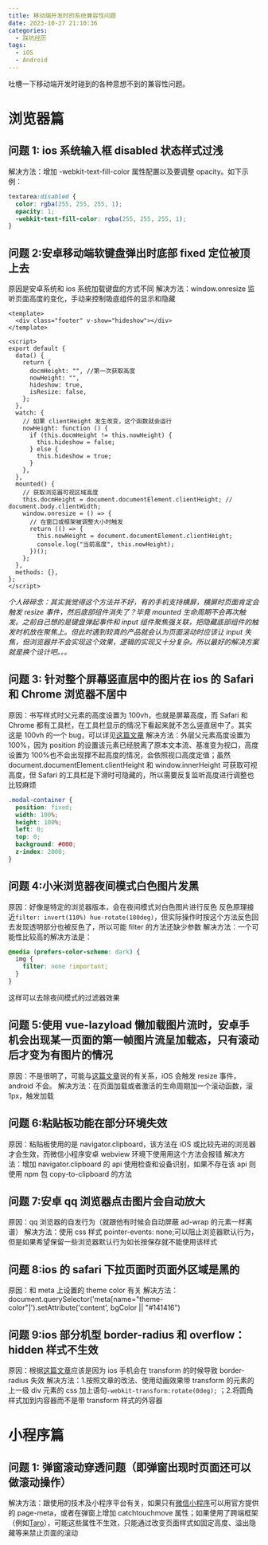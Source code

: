 ```yaml
---
title: 移动端开发时的系统兼容性问题
date: 2023-10-27 21:10:36
categories:
  - 踩坑经历
tags:
  - iOS
  - Android
---
```


吐槽一下移动端开发时碰到的各种意想不到的兼容性问题。

<!-- more -->

# 浏览器篇

## 问题 1: ios 系统输入框 disabled 状态样式过浅

解决方法：增加 -webkit-text-fill-color 属性配置以及要调整 opacity。如下示例：

```css
textarea:disabled {
  color: rgba(255, 255, 255, 1);
  opacity: 1;
  -webkit-text-fill-color: rgba(255, 255, 255, 1);
}
```

## 问题 2:安卓移动端软键盘弹出时底部 fixed 定位被顶上去

原因是安卓系统和 ios 系统加载键盘的方式不同
解决方法：window.onresize 监听页面高度的变化，手动来控制吸底组件的显示和隐藏

```vue
<template>
  <div class="footer" v-show="hideshow"></div>
</template>

<script>
export default {
  data() {
    return {
      docmHeight: "", //第一次获取高度
      nowHeight: "",
      hideshow: true,
      isResize: false,
    };
  },
  watch: {
    // 如果 clientHeight 发生改变，这个函数就会运行
    nowHeight: function () {
      if (this.docmHeight != this.nowHeight) {
        this.hideshow = false;
      } else {
        this.hideshow = true;
      }
    },
  },
  mounted() {
    // 获取浏览器可视区域高度
    this.docmHeight = document.documentElement.clientHeight; // document.body.clientWidth;
    window.onresize = () => {
      // 在窗口或框架被调整大小时触发
      return (() => {
        this.nowHeight = document.documentElement.clientHeight;
        console.log("当前高度", this.nowHeight);
      })();
    };
  },
  methods: {},
};
</script>
```

_个人碎碎念：其实我觉得这个方法并不好，有的手机支持横屏，横屏时页面肯定会触发 resize 事件，然后底部组件消失了？毕竟 mounted 生命周期不会再次触发。之前自己想的是键盘弹起事件和 input 组件聚焦强关联，把隐藏底部组件的触发时机放在聚焦上。但此时遇到较真的产品就会认为页面滚动时应该让 input 失焦，但浏览器并不会实现这个效果，逻辑的实现又十分复杂。所以最好的解决方案就是换个设计吧。。。_

## 问题 3: 针对整个屏幕竖直居中的图片在 ios 的 Safari 和 Chrome 浏览器不居中

原因：书写样式时父元素的高度设置为 100vh，也就是屏幕高度，而 Safari 和 Chrome 都有工具栏，在工具栏显示的情况下看起来就不怎么竖直居中了。其实这是 100vh 的一个 bug，可以详见[这篇文章](https://juejin.cn/post/7313979304513552435)
解决方法：外层父元素高度设置为 100%，因为 position 的设置该元素已经脱离了原本文本流、基准变为视口，高度设置为 100%也不会出现撑不起高度的情况，会依照视口高度定值；虽然 document.documentElement.clientHeight 和 window.innerHeight 可获取可视高度，但 Safari 的工具栏是下滑时可隐藏的，所以需要反复监听高度进行调整也比较麻烦

```css
.modal-container {
  position: fixed;
  width: 100%;
  height: 100%;
  left: 0;
  top: 0;
  background: #000;
  z-index: 2000;
}
```

## 问题 4:小米浏览器夜间模式白色图片发黑

原因：好像是特定的浏览器版本，会在夜间模式对白色图片进行反色
反色原理接近`filter: invert(110%) hue-rotate(180deg)`，但实际操作时按这个方法反色回去发现透明部分也被反色了，所以可能 filter 的方法还缺少参数
解决方法：一个可能性比较高的解决方法是：

```css
@media (prefers-color-scheme: dark) {
  img {
    filter: none !important;
  }
}
```

这样可以去除夜间模式的过滤器效果

## 问题 5:使用 vue-lazyload 懒加载图片流时，安卓手机会出现某一页面的第一帧图片流呈加载态，只有滚动后才变为有图片的情况

原因：不是很明了，可能与[这篇文章](https://juejin.cn/post/7015142066145460231)说的有关系，iOS 会触发 resize 事件，android 不会。
解决方法：在页面加载或者激活的生命周期加一个滚动函数，滚 1px，触发加载

## 问题 6:粘贴板功能在部分环境失效

原因：粘贴板使用的是 navigator.clipboard，该方法在 iOS 或比较先进的浏览器才会生效，而微信小程序安卓 webview 环境下使用用这个方法会报错
解决方法：增加 navigator.clipboard 的 api 使用检查和设备识别，如果不存在该 api 则使用 npm 包 copy-to-clipboard 的方法

## 问题 7:安卓 qq 浏览器点击图片会自动放大

原因：qq 浏览器的自发行为（就跟他有时候会自动屏蔽 ad-wrap 的元素一样离谱）
解决方法：使用 css 样式 pointer-events: none;可以阻止浏览器默认行为，但是如果希望保留一些浏览器默认行为如长按保存就不能使用该样式

## 问题 8:ios 的 safari 下拉页面时页面外区域是黑的

原因：和 meta 上设置的 theme color 有关
解决方法：document.querySelector('meta[name="theme-color"]').setAttribute('content', bgColor || "#141416")

## 问题 9:ios 部分机型 border-radius 和 overflow：hidden 样式不生效

原因：根据[这篇文章](https://juejin.cn/post/7372396174249459750)应该是因为 ios 手机会在 transform 的时候导致 border-radius 失效
解决方法：1.按照文章的改法、使用动画效果带 transform 的元素的上一级 div 元素的 css 加上语句`-webkit-transform:rotate(0deg);`
；2.将圆角样式加到内容器而不是带 transform 样式的外容器

# 小程序篇

## 问题 1: 弹窗滚动穿透问题（即弹窗出现时页面还可以做滚动操作）

解决方法：跟使用的技术及小程序平台有关，如果只有[微信小程序](https://developers.weixin.qq.com/community/develop/doc/d615c9a8957a00225ae66b65a8c2bd01?highLine=%25E6%25BB%259A%25E5%258A%25A8%25E7%25A9%25BF%25E9%2580%258F)可以用官方提供的 page-meta，或者在弹窗上增加 catchtouchmove 属性；如果使用了跨端框架（例如[Taro](https://taro-docs.jd.com/docs/vue-overall#taro-3-%E5%9C%A8%E5%B0%8F%E7%A8%8B%E5%BA%8F%E7%AB%AF%E7%9A%84%E4%BA%8B%E4%BB%B6%E6%9C%BA%E5%88%B6)），可能这些属性不生效，只能通过改变页面样式如固定高度、溢出隐藏等来禁止页面的滚动
